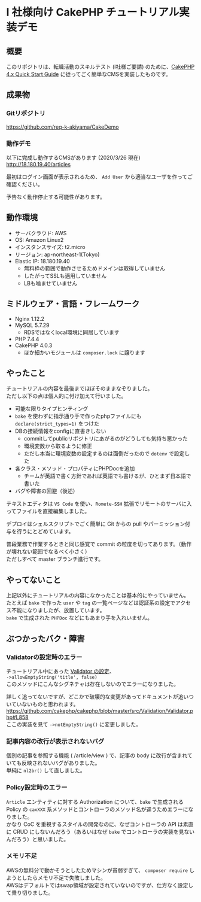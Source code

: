 # I 社様向け CakePHP チュートリアル実装デモ

## 概要

このリポジトリは、転職活動のスキルテスト (I社様ご要請) のために、[CakePHP 4.x Quick Start Guide](https://book.cakephp.org/4/en/quickstart.html) に従ってごく簡単なCMSを実装したものです。

## 成果物

### Gitリポジトリ
https://github.com/req-k-akiyama/CakeDemo

### 動作デモ

以下に完成し動作するCMSがあります (2020/3/26 現在)  
http://18.180.19.40/articles

最初はログイン画面が表示されるため、 `Add User` から適当なユーザを作ってご確認ください。

予告なく動作停止する可能性があります。

## 動作環境

* サーバクラウド:  AWS
* OS:  Amazon Linux2
* インスタンスサイズ:  t2.micro
* リージョン:  ap-northeast-1(Tokyo)
* Elastic IP:  18.180.19.40
   * 無料枠の範囲で動作させるためドメインは取得していません
   * したがってSSLも適用していません
   * LBも噛ませていません

## ミドルウェア・言語・フレームワーク

* Nginx 1.12.2
* MySQL 5.7.29
  * RDSではなくlocal環境に同居しています
* PHP 7.4.4
* CakePHP 4.0.3
  * ほか細かいモジュールは `composer.lock` に譲ります

## やったこと

チュートリアルの内容を最後までほぼそのままなぞりました。  
ただし以下の点は個人的に付け加えて行いました。
* 可能な限りタイプヒンティング
* `bake` を使わずに指示通り手で作ったphpファイルにも`declare(strict_types=1)` をつけた
* DBの接続情報をconfigに直書きしない
  * commitしてpublicリポジトリにあがるのがどうしても気持ち悪かった
  * 環境変数から取るように修正
  * ただし本当に環境変数の設定するのは面倒だったので `dotenv` で設定した
* 各クラス・メソッド・プロパティにPHPDocを追加
  * チームが英語で書く方針であれば英語でも書けるが、ひとまず日本語で書いた
* バグや障害の回避（後述）

テキストエディタは `VS Code` を使い、`Romete-SSH` 拡張でリモートのサーバに入ってファイルを直接編集しました。

デプロイはシェルスクリプトでごく簡単に Git からの pull やパーミッション付与を行うにとどめています。

普段業務で作業するときと同じ感覚で commit の粒度を切ってあります。（動作が壊れない範囲でなるべく小さく）  
ただしすべて master ブランチ進行です。


## やってないこと

上記以外にチュートリアルの内容になかったことは基本的にやっていません。  
たとえば `bake` で作った `user` や `tag` の一覧ページなどは認証系の設定でアクセス不能になりましたが、放置しています。  
`bake` で生成された `PHPDoc` などにもあまり手を入れいません。

## ぶつかったバク・障害

### Validatorの設定時のエラー

チュートリアル中にあった [Validator の設定](https://book.cakephp.org/4/en/tutorials-and-examples/cms/articles-controller.html#update-validation-rules-for-articles)、  
`->allowEmptyString('title', false)`  
このメソッドにこんなシグネチャは存在しないのでエラーになりました。

詳しく追ってないですが、どこかで破壊的な変更があってドキュメントが追いついていないものと思われます。
https://github.com/cakephp/cakephp/blob/master/src/Validation/Validator.php#L858  
ここの実装を見て `->notEmptyString()` に変更しました。

### 記事内容の改行が表示されないバグ

個別の記事を参照する機能 ( /article/view ) で、記事の body に改行が含まれていても反映されないバグがありました。  
単純に `nl2br()` して直しました。

### Policy設定時のエラー

`Article` エンティティに対する Authorization について、`bake` で生成される Policy の `caxXXX` 系メソッドとコントローラのメソッド名が違うためエラーになりました。  
かなり CoC を重視するスタイルの開発なのに、なぜコントローラの API は素直に CRUD にしないんだろう（あるいはなぜ `bake` でコントローラの実装を見ないんだろう）と思いました。

### メモリ不足

AWSの無料分で動かそうとしたためマシンが貧弱すぎて、 `composer require` しようとしたらメモリ不足で失敗しました。  
AWSはデフォルトではswap領域が設定されていないのですが、仕方なく設定して乗り切りました。
